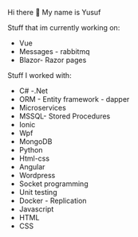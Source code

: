 Hi there 👋
My name is Yusuf 

Stuff that im currently working on:
 - Vue
 - Messages - rabbitmq
 - Blazor- Razor pages


Stuff I worked with:
 - C# -.Net
 - ORM - Entity framework - dapper
 - Microservices
 - MSSQL- Stored Procedures
 - Ionic
 - Wpf
 - MongoDB
 - Python
 - Html-css
 - Angular
 - Wordpress
 - Socket programming
 - Unit testing
 - Docker - Replication
 - Javascript
 - HTML
 - CSS

      
